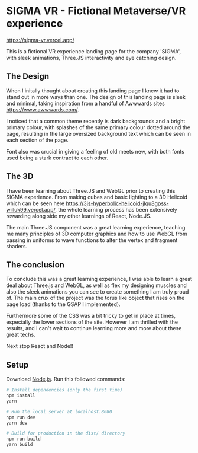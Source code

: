 # SIGMA VR - Fictional Metaverse/VR experience

https://sigma-vr.vercel.app/

This is a fictional VR experience landing page for the company 'SIGMA', with sleek animations, Three.JS interactivity and eye catching design.

## The Design
When I initally thought about creating this landing page I knew it had to stand out in more ways than one. The design of this landing page is sleek and minimal, taking inspiration from a handful of Awwwards sites https://www.awwwards.com/. 

I noticed that a common theme recently is dark backgrounds and a bright primary colour, with splashes of the same primary colour dotted around the page, resulting in the large oversized background text which can be seen in each section of the page. 

Font also was crucial in giving a feeling of old meets new, with both fonts used being a stark contract to each other. 

## The 3D 
I have been learning about Three.JS and WebGL prior to creating this SIGMA experience. From making cubes and basic lighting to a 3D Helicoid which can be seen here https://3js-hyperbolic-helicoid-jlqu8gpss-willuk99.vercel.app/, the whole learning process has been extensively rewarding along side my other learnings of React, Node.JS. 

The main Three.JS component was a great learning experience, teaching me many principles of 3D computer graphics and how to use WebGL from passing in uniforms to wave functions to alter the vertex and fragment shaders. 

## The conclusion
To conclude this was a great learning experience, I was able to learn a great deal about Three.js and WebGL, as well as flex my designing muscles and also the sleek animations you can see to create something I am truly proud of. The main crux of the project was the torus like object that rises on the page load (thanks to the GSAP I implemented). 

Furthermore some of the CSS was a bit tricky to get in place at times, especially the lower sections of the site. However I am thrilled with the results, and I can't wait to continue learning more and more about these great techs.

Next stop React and Node!!


## Setup
Download [Node.js](https://nodejs.org/en/download/).
Run this followed commands:

``` bash
# Install dependencies (only the first time)
npm install
yarn

# Run the local server at localhost:8080
npm run dev
yarn dev

# Build for production in the dist/ directory
npm run build
yarn build
```
